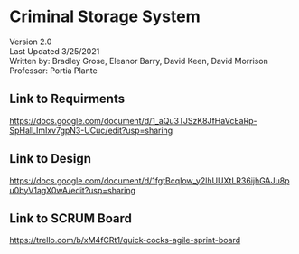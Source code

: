# Criminal Storage System

Version 2.0 </br>
Last Updated 3/25/2021 </br>
Written by: Bradley Grose, Eleanor Barry, David Keen, David Morrison </br>
Professor: Portia Plante

## Link to Requirments
https://docs.google.com/document/d/1_aQu3TJSzK8JfHaVcEaRp-SpHalLImIxv7gpN3-UCuc/edit?usp=sharing
 
## Link to Design
https://docs.google.com/document/d/1fgtBcqIow_y2lhUUXtLR36ijhGAJu8pu0byV1agX0wA/edit?usp=sharing

## Link to SCRUM Board
https://trello.com/b/xM4fCRt1/quick-cocks-agile-sprint-board
